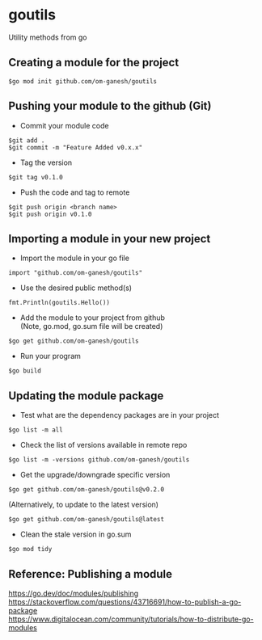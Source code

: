 # goutils
Utility methods from go

## Creating a module for the project  
```
$go mod init github.com/om-ganesh/goutils  
```

## Pushing your module to the github (Git)
- Commit your module code
```
$git add .
$git commit -m "Feature Added v0.x.x"
```
- Tag the version
```
$git tag v0.1.0
```
- Push the code and tag to remote
```
$git push origin <branch name>
$git push origin v0.1.0
```


## Importing a module in your new project  
- Import the module in your go file  
```
import "github.com/om-ganesh/goutils" 
```
- Use the desired public method(s)  
```
fmt.Println(goutils.Hello()) 
```
- Add the module to your project from github  
(Note, go.mod, go.sum file will be created)  
```
$go get github.com/om-ganesh/goutils 
```
- Run your program  
```
$go build 
```

## Updating the module package
- Test what are the dependency packages are in your project  
```
$go list -m all 
```
- Check the list of versions available in remote repo  
```
$go list -m -versions github.com/om-ganesh/goutils 
```
- Get the upgrade/downgrade specific version  
```
$go get github.com/om-ganesh/goutils@v0.2.0 
```  
(Alternatively, to update to the latest version)  
```
$go get github.com/om-ganesh/goutils@latest 
```
- Clean the stale version in go.sum  
```
$go mod tidy 
```

## Reference: Publishing a module
https://go.dev/doc/modules/publishing  
https://stackoverflow.com/questions/43716691/how-to-publish-a-go-package  
https://www.digitalocean.com/community/tutorials/how-to-distribute-go-modules  